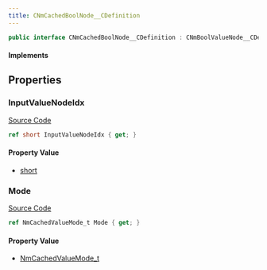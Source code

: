 ```yaml
---
title: CNmCachedBoolNode__CDefinition
---
```


```csharp
public interface CNmCachedBoolNode__CDefinition : CNmBoolValueNode__CDefinition, CNmValueNode__CDefinition, CNmGraphNode__CDefinition, ISchemaClass<CNmGraphNode__CDefinition>, ISchemaClass<CNmValueNode__CDefinition>, ISchemaClass<CNmBoolValueNode__CDefinition>, ISchemaClass<CNmCachedBoolNode__CDefinition>, ISchemaField, ISchemaClass, INativeHandle
```

#### Implements

## Properties

### InputValueNodeIdx

[Source Code](https://github.com/swiftly-solution/swiftlys2/blob/main/managed/src/SwiftlyS2.Generated/Schemas/Interfaces/CNmCachedBoolNode__CDefinition.cs#L17)

```csharp
ref short InputValueNodeIdx { get; }
```

#### Property Value

- [short](https://learn.microsoft.com/dotnet/api/system.int16)

### Mode

[Source Code](https://github.com/swiftly-solution/swiftlys2/blob/main/managed/src/SwiftlyS2.Generated/Schemas/Interfaces/CNmCachedBoolNode__CDefinition.cs#L19)

```csharp
ref NmCachedValueMode_t Mode { get; }
```

#### Property Value

- [NmCachedValueMode_t](/docs/api/shared/schemadefinitions/nmcachedvaluemode_t)


